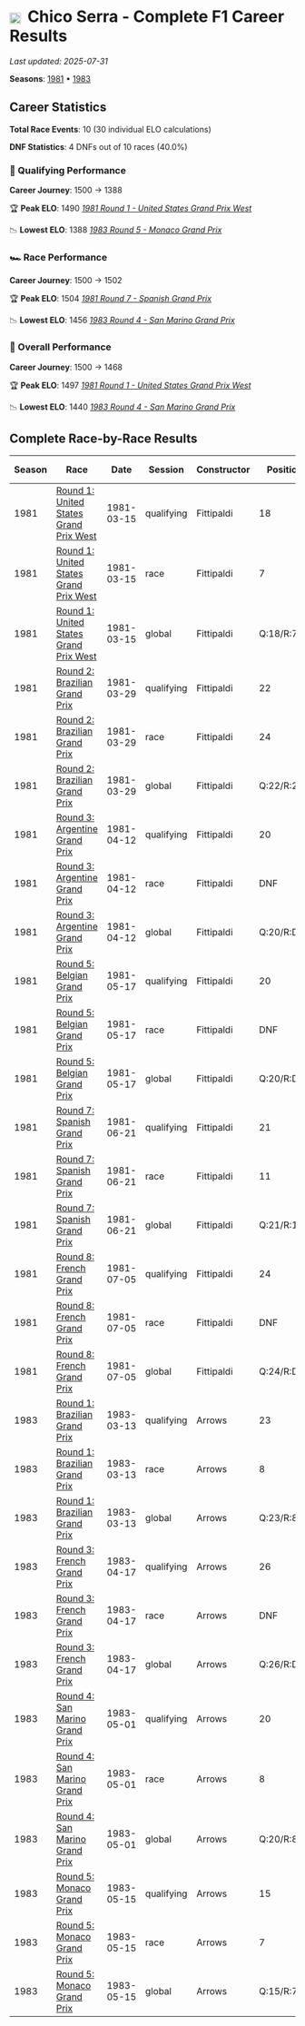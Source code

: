 # <img src="https://upload.wikimedia.org/wikipedia/commons/0/05/Flag_of_Brazil.svg" alt="Brazil" width="20" height="auto" style="vertical-align: middle; margin-right: 5px;" onerror="this.outerHTML='🇧🇷'; this.style.marginRight='5px';"/> Chico Serra - Complete F1 Career Results

*Last updated: 2025-07-31*

**Seasons**: [1981](../seasons/1981-season-report) • [1983](../seasons/1983-season-report)

## Career Statistics

**Total Race Events**: 10 (30 individual ELO calculations)

**DNF Statistics**: 4 DNFs out of 10 races (40.0%)

### 🏁 Qualifying Performance
**Career Journey**: 1500 → 1388

🏆 **Peak ELO**: 1490
   *[1981 Round 1 - United States Grand Prix West](../seasons/1981-season-report#round-1-united-states-grand-prix-west)*

📉 **Lowest ELO**: 1388
   *[1983 Round 5 - Monaco Grand Prix](../seasons/1983-season-report#round-5-monaco-grand-prix)*

### 🏎️ Race Performance
**Career Journey**: 1500 → 1502

🏆 **Peak ELO**: 1504
   *[1981 Round 7 - Spanish Grand Prix](../seasons/1981-season-report#round-7-spanish-grand-prix)*

📉 **Lowest ELO**: 1456
   *[1983 Round 4 - San Marino Grand Prix](../seasons/1983-season-report#round-4-san-marino-grand-prix)*

### 🌟 Overall Performance
**Career Journey**: 1500 → 1468

🏆 **Peak ELO**: 1497
   *[1981 Round 1 - United States Grand Prix West](../seasons/1981-season-report#round-1-united-states-grand-prix-west)*

📉 **Lowest ELO**: 1440
   *[1983 Round 4 - San Marino Grand Prix](../seasons/1983-season-report#round-4-san-marino-grand-prix)*


## Complete Race-by-Race Results

| Season | Race | Date | Session | Constructor | Position | Starting ELO | ELO Change | Final ELO | Teammate |
|--------|------|------|---------|-------------|----------|--------------|------------|-----------|----------|
| 1981 | [Round 1: United States Grand Prix West](../seasons/1981-season-report#round-1-united-states-grand-prix-west) | 1981-03-15 | qualifying | Fittipaldi | 18 | 1500 | -10 | 1490 | [<img src="https://upload.wikimedia.org/wikipedia/commons/b/bc/Flag_of_Finland.svg" alt="Finland" width="20" height="auto" style="vertical-align: middle; margin-right: 5px;" onerror="this.outerHTML='🇫🇮'; this.style.marginRight='5px';"/> Keke Rosberg](keke-rosberg) |
| 1981 | [Round 1: United States Grand Prix West](../seasons/1981-season-report#round-1-united-states-grand-prix-west) | 1981-03-15 | race | Fittipaldi | 7 | 1500 | N/A | 1500 | [<img src="https://upload.wikimedia.org/wikipedia/commons/b/bc/Flag_of_Finland.svg" alt="Finland" width="20" height="auto" style="vertical-align: middle; margin-right: 5px;" onerror="this.outerHTML='🇫🇮'; this.style.marginRight='5px';"/> Keke Rosberg](keke-rosberg) |
| 1981 | [Round 1: United States Grand Prix West](../seasons/1981-season-report#round-1-united-states-grand-prix-west) | 1981-03-15 | global | Fittipaldi | Q:18/R:7 | 1500 | -3 | 1497 | [<img src="https://upload.wikimedia.org/wikipedia/commons/b/bc/Flag_of_Finland.svg" alt="Finland" width="20" height="auto" style="vertical-align: middle; margin-right: 5px;" onerror="this.outerHTML='🇫🇮'; this.style.marginRight='5px';"/> Keke Rosberg](keke-rosberg) |
| 1981 | [Round 2: Brazilian Grand Prix](../seasons/1981-season-report#round-2-brazilian-grand-prix) | 1981-03-29 | qualifying | Fittipaldi | 22 | 1490 | -9 | 1480 | [<img src="https://upload.wikimedia.org/wikipedia/commons/b/bc/Flag_of_Finland.svg" alt="Finland" width="20" height="auto" style="vertical-align: middle; margin-right: 5px;" onerror="this.outerHTML='🇫🇮'; this.style.marginRight='5px';"/> Keke Rosberg](keke-rosberg) |
| 1981 | [Round 2: Brazilian Grand Prix](../seasons/1981-season-report#round-2-brazilian-grand-prix) | 1981-03-29 | race | Fittipaldi | 24 | 1500 | -33 | 1467 | [<img src="https://upload.wikimedia.org/wikipedia/commons/b/bc/Flag_of_Finland.svg" alt="Finland" width="20" height="auto" style="vertical-align: middle; margin-right: 5px;" onerror="this.outerHTML='🇫🇮'; this.style.marginRight='5px';"/> Keke Rosberg](keke-rosberg) |
| 1981 | [Round 2: Brazilian Grand Prix](../seasons/1981-season-report#round-2-brazilian-grand-prix) | 1981-03-29 | global | Fittipaldi | Q:22/R:24 | 1497 | -26 | 1471 | [<img src="https://upload.wikimedia.org/wikipedia/commons/b/bc/Flag_of_Finland.svg" alt="Finland" width="20" height="auto" style="vertical-align: middle; margin-right: 5px;" onerror="this.outerHTML='🇫🇮'; this.style.marginRight='5px';"/> Keke Rosberg](keke-rosberg) |
| 1981 | [Round 3: Argentine Grand Prix](../seasons/1981-season-report#round-3-argentine-grand-prix) | 1981-04-12 | qualifying | Fittipaldi | 20 | 1480 | -8 | 1472 | [<img src="https://upload.wikimedia.org/wikipedia/commons/b/bc/Flag_of_Finland.svg" alt="Finland" width="20" height="auto" style="vertical-align: middle; margin-right: 5px;" onerror="this.outerHTML='🇫🇮'; this.style.marginRight='5px';"/> Keke Rosberg](keke-rosberg) |
| 1981 | [Round 3: Argentine Grand Prix](../seasons/1981-season-report#round-3-argentine-grand-prix) | 1981-04-12 | race | Fittipaldi | DNF | 1467 | N/A | 1467 | [<img src="https://upload.wikimedia.org/wikipedia/commons/b/bc/Flag_of_Finland.svg" alt="Finland" width="20" height="auto" style="vertical-align: middle; margin-right: 5px;" onerror="this.outerHTML='🇫🇮'; this.style.marginRight='5px';"/> Keke Rosberg](keke-rosberg) |
| 1981 | [Round 3: Argentine Grand Prix](../seasons/1981-season-report#round-3-argentine-grand-prix) | 1981-04-12 | global | Fittipaldi | Q:20/R:DNF | 1471 | -2 | 1469 | [<img src="https://upload.wikimedia.org/wikipedia/commons/b/bc/Flag_of_Finland.svg" alt="Finland" width="20" height="auto" style="vertical-align: middle; margin-right: 5px;" onerror="this.outerHTML='🇫🇮'; this.style.marginRight='5px';"/> Keke Rosberg](keke-rosberg) |
| 1981 | [Round 5: Belgian Grand Prix](../seasons/1981-season-report#round-5-belgian-grand-prix) | 1981-05-17 | qualifying | Fittipaldi | 20 | 1472 | -8 | 1464 | [<img src="https://upload.wikimedia.org/wikipedia/commons/b/bc/Flag_of_Finland.svg" alt="Finland" width="20" height="auto" style="vertical-align: middle; margin-right: 5px;" onerror="this.outerHTML='🇫🇮'; this.style.marginRight='5px';"/> Keke Rosberg](keke-rosberg) |
| 1981 | [Round 5: Belgian Grand Prix](../seasons/1981-season-report#round-5-belgian-grand-prix) | 1981-05-17 | race | Fittipaldi | DNF | 1467 | N/A | 1467 | [<img src="https://upload.wikimedia.org/wikipedia/commons/b/bc/Flag_of_Finland.svg" alt="Finland" width="20" height="auto" style="vertical-align: middle; margin-right: 5px;" onerror="this.outerHTML='🇫🇮'; this.style.marginRight='5px';"/> Keke Rosberg](keke-rosberg) |
| 1981 | [Round 5: Belgian Grand Prix](../seasons/1981-season-report#round-5-belgian-grand-prix) | 1981-05-17 | global | Fittipaldi | Q:20/R:DNF | 1469 | -2 | 1466 | [<img src="https://upload.wikimedia.org/wikipedia/commons/b/bc/Flag_of_Finland.svg" alt="Finland" width="20" height="auto" style="vertical-align: middle; margin-right: 5px;" onerror="this.outerHTML='🇫🇮'; this.style.marginRight='5px';"/> Keke Rosberg](keke-rosberg) |
| 1981 | [Round 7: Spanish Grand Prix](../seasons/1981-season-report#round-7-spanish-grand-prix) | 1981-06-21 | qualifying | Fittipaldi | 21 | 1464 | -7 | 1457 | [<img src="https://upload.wikimedia.org/wikipedia/commons/b/bc/Flag_of_Finland.svg" alt="Finland" width="20" height="auto" style="vertical-align: middle; margin-right: 5px;" onerror="this.outerHTML='🇫🇮'; this.style.marginRight='5px';"/> Keke Rosberg](keke-rosberg) |
| 1981 | [Round 7: Spanish Grand Prix](../seasons/1981-season-report#round-7-spanish-grand-prix) | 1981-06-21 | race | Fittipaldi | 11 | 1467 | +37 | 1504 | [<img src="https://upload.wikimedia.org/wikipedia/commons/b/bc/Flag_of_Finland.svg" alt="Finland" width="20" height="auto" style="vertical-align: middle; margin-right: 5px;" onerror="this.outerHTML='🇫🇮'; this.style.marginRight='5px';"/> Keke Rosberg](keke-rosberg) |
| 1981 | [Round 7: Spanish Grand Prix](../seasons/1981-season-report#round-7-spanish-grand-prix) | 1981-06-21 | global | Fittipaldi | Q:21/R:11 | 1466 | +24 | 1490 | [<img src="https://upload.wikimedia.org/wikipedia/commons/b/bc/Flag_of_Finland.svg" alt="Finland" width="20" height="auto" style="vertical-align: middle; margin-right: 5px;" onerror="this.outerHTML='🇫🇮'; this.style.marginRight='5px';"/> Keke Rosberg](keke-rosberg) |
| 1981 | [Round 8: French Grand Prix](../seasons/1981-season-report#round-8-french-grand-prix) | 1981-07-05 | qualifying | Fittipaldi | 24 | 1457 | -7 | 1450 | [<img src="https://upload.wikimedia.org/wikipedia/commons/b/bc/Flag_of_Finland.svg" alt="Finland" width="20" height="auto" style="vertical-align: middle; margin-right: 5px;" onerror="this.outerHTML='🇫🇮'; this.style.marginRight='5px';"/> Keke Rosberg](keke-rosberg) |
| 1981 | [Round 8: French Grand Prix](../seasons/1981-season-report#round-8-french-grand-prix) | 1981-07-05 | race | Fittipaldi | DNF | 1504 | N/A | 1504 | [<img src="https://upload.wikimedia.org/wikipedia/commons/b/bc/Flag_of_Finland.svg" alt="Finland" width="20" height="auto" style="vertical-align: middle; margin-right: 5px;" onerror="this.outerHTML='🇫🇮'; this.style.marginRight='5px';"/> Keke Rosberg](keke-rosberg) |
| 1981 | [Round 8: French Grand Prix](../seasons/1981-season-report#round-8-french-grand-prix) | 1981-07-05 | global | Fittipaldi | Q:24/R:DNF | 1490 | -2 | 1488 | [<img src="https://upload.wikimedia.org/wikipedia/commons/b/bc/Flag_of_Finland.svg" alt="Finland" width="20" height="auto" style="vertical-align: middle; margin-right: 5px;" onerror="this.outerHTML='🇫🇮'; this.style.marginRight='5px';"/> Keke Rosberg](keke-rosberg) |
| 1983 | [Round 1: Brazilian Grand Prix](../seasons/1983-season-report#round-1-brazilian-grand-prix) | 1983-03-13 | qualifying | Arrows | 23 | 1450 | -18 | 1432 | [<img src="https://upload.wikimedia.org/wikipedia/commons/f/f3/Flag_of_Switzerland.svg" alt="Switzerland" width="20" height="auto" style="vertical-align: middle; margin-right: 5px;" onerror="this.outerHTML='🇨🇭'; this.style.marginRight='5px';"/> Marc Surer](marc-surer) |
| 1983 | [Round 1: Brazilian Grand Prix](../seasons/1983-season-report#round-1-brazilian-grand-prix) | 1983-03-13 | race | Arrows | 8 | 1504 | -26 | 1478 | [<img src="https://upload.wikimedia.org/wikipedia/commons/f/f3/Flag_of_Switzerland.svg" alt="Switzerland" width="20" height="auto" style="vertical-align: middle; margin-right: 5px;" onerror="this.outerHTML='🇨🇭'; this.style.marginRight='5px';"/> Marc Surer](marc-surer) |
| 1983 | [Round 1: Brazilian Grand Prix](../seasons/1983-season-report#round-1-brazilian-grand-prix) | 1983-03-13 | global | Arrows | Q:23/R:8 | 1488 | -24 | 1464 | [<img src="https://upload.wikimedia.org/wikipedia/commons/f/f3/Flag_of_Switzerland.svg" alt="Switzerland" width="20" height="auto" style="vertical-align: middle; margin-right: 5px;" onerror="this.outerHTML='🇨🇭'; this.style.marginRight='5px';"/> Marc Surer](marc-surer) |
| 1983 | [Round 3: French Grand Prix](../seasons/1983-season-report#round-3-french-grand-prix) | 1983-04-17 | qualifying | Arrows | 26 | 1432 | -17 | 1416 | [<img src="https://upload.wikimedia.org/wikipedia/commons/f/f3/Flag_of_Switzerland.svg" alt="Switzerland" width="20" height="auto" style="vertical-align: middle; margin-right: 5px;" onerror="this.outerHTML='🇨🇭'; this.style.marginRight='5px';"/> Marc Surer](marc-surer) |
| 1983 | [Round 3: French Grand Prix](../seasons/1983-season-report#round-3-french-grand-prix) | 1983-04-17 | race | Arrows | DNF | 1478 | N/A | 1478 | [<img src="https://upload.wikimedia.org/wikipedia/commons/f/f3/Flag_of_Switzerland.svg" alt="Switzerland" width="20" height="auto" style="vertical-align: middle; margin-right: 5px;" onerror="this.outerHTML='🇨🇭'; this.style.marginRight='5px';"/> Marc Surer](marc-surer) |
| 1983 | [Round 3: French Grand Prix](../seasons/1983-season-report#round-3-french-grand-prix) | 1983-04-17 | global | Arrows | Q:26/R:DNF | 1464 | -5 | 1459 | [<img src="https://upload.wikimedia.org/wikipedia/commons/f/f3/Flag_of_Switzerland.svg" alt="Switzerland" width="20" height="auto" style="vertical-align: middle; margin-right: 5px;" onerror="this.outerHTML='🇨🇭'; this.style.marginRight='5px';"/> Marc Surer](marc-surer) |
| 1983 | [Round 4: San Marino Grand Prix](../seasons/1983-season-report#round-4-san-marino-grand-prix) | 1983-05-01 | qualifying | Arrows | 20 | 1416 | -14 | 1401 | [<img src="https://upload.wikimedia.org/wikipedia/commons/f/f3/Flag_of_Switzerland.svg" alt="Switzerland" width="20" height="auto" style="vertical-align: middle; margin-right: 5px;" onerror="this.outerHTML='🇨🇭'; this.style.marginRight='5px';"/> Marc Surer](marc-surer) |
| 1983 | [Round 4: San Marino Grand Prix](../seasons/1983-season-report#round-4-san-marino-grand-prix) | 1983-05-01 | race | Arrows | 8 | 1478 | -22 | 1456 | [<img src="https://upload.wikimedia.org/wikipedia/commons/f/f3/Flag_of_Switzerland.svg" alt="Switzerland" width="20" height="auto" style="vertical-align: middle; margin-right: 5px;" onerror="this.outerHTML='🇨🇭'; this.style.marginRight='5px';"/> Marc Surer](marc-surer) |
| 1983 | [Round 4: San Marino Grand Prix](../seasons/1983-season-report#round-4-san-marino-grand-prix) | 1983-05-01 | global | Arrows | Q:20/R:8 | 1459 | -20 | 1440 | [<img src="https://upload.wikimedia.org/wikipedia/commons/f/f3/Flag_of_Switzerland.svg" alt="Switzerland" width="20" height="auto" style="vertical-align: middle; margin-right: 5px;" onerror="this.outerHTML='🇨🇭'; this.style.marginRight='5px';"/> Marc Surer](marc-surer) |
| 1983 | [Round 5: Monaco Grand Prix](../seasons/1983-season-report#round-5-monaco-grand-prix) | 1983-05-15 | qualifying | Arrows | 15 | 1401 | -13 | 1388 | [<img src="https://upload.wikimedia.org/wikipedia/commons/f/f3/Flag_of_Switzerland.svg" alt="Switzerland" width="20" height="auto" style="vertical-align: middle; margin-right: 5px;" onerror="this.outerHTML='🇨🇭'; this.style.marginRight='5px';"/> Marc Surer](marc-surer) |
| 1983 | [Round 5: Monaco Grand Prix](../seasons/1983-season-report#round-5-monaco-grand-prix) | 1983-05-15 | race | Arrows | 7 | 1456 | +46 | 1502 | [<img src="https://upload.wikimedia.org/wikipedia/commons/f/f3/Flag_of_Switzerland.svg" alt="Switzerland" width="20" height="auto" style="vertical-align: middle; margin-right: 5px;" onerror="this.outerHTML='🇨🇭'; this.style.marginRight='5px';"/> Marc Surer](marc-surer) |
| 1983 | [Round 5: Monaco Grand Prix](../seasons/1983-season-report#round-5-monaco-grand-prix) | 1983-05-15 | global | Arrows | Q:15/R:7 | 1440 | +28 | 1468 | [<img src="https://upload.wikimedia.org/wikipedia/commons/f/f3/Flag_of_Switzerland.svg" alt="Switzerland" width="20" height="auto" style="vertical-align: middle; margin-right: 5px;" onerror="this.outerHTML='🇨🇭'; this.style.marginRight='5px';"/> Marc Surer](marc-surer) |
